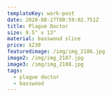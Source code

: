 ```yaml
---
templateKey: work-post
date: 2020-08-27T00:59:02.751Z
title: Plague Doctor
size: 9.5" x 13"
material: basswood slice
price: $230
featuredimage: /img/img_2186.jpg
image2: /img/img_2187.jpg
image3: /img/img_2188.jpg
tags:
  - plague doctor
  - basswood
---
```


